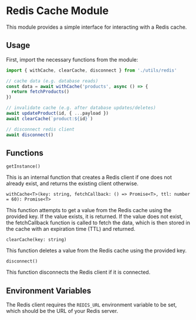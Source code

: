 # Redis Cache Module

This module provides a simple interface for interacting with a Redis cache.

## Usage

First, import the necessary functions from the module:

```ts
import { withCache, clearCache, disconnect } from './utils/redis'

// cache data (e.g. database reads)
const data = await withCache('products', async () => {
  return fetchProducts()
})

// invalidate cache (e.g. after database updates/deletes)
await updateProduct(id, { ...payload })
await clearCache(`product:${id}`)

// disconnect redis client
await disconnect()
```

## Functions

`getInstance()`

This is an internal function that creates a Redis client if one does not already exist, and returns the existing client otherwise.

`withCache<T>(key: string, fetchCallback: () => Promise<T>, ttl: number = 60): Promise<T>`

This function attempts to get a value from the Redis cache using the provided key. If the value exists, it is returned. If the value does not exist, the fetchCallback function is called to fetch the data, which is then stored in the cache with an expiration time (TTL) and returned.

`clearCache(key: string)`

This function deletes a value from the Redis cache using the provided key.

`disconnect()`

This function disconnects the Redis client if it is connected.

## Environment Variables

The Redis client requires the `REDIS_URL` environment variable to be set, which should be the URL of your Redis server.

